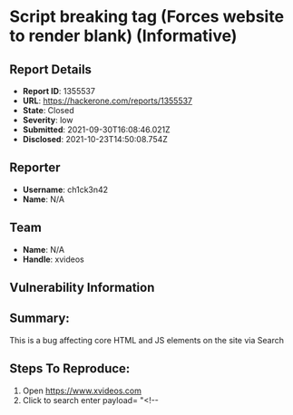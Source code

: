 # Script breaking tag (Forces website to render blank) (Informative)

## Report Details
- **Report ID**: 1355537
- **URL**: https://hackerone.com/reports/1355537
- **State**: Closed
- **Severity**: low
- **Submitted**: 2021-09-30T16:08:46.021Z
- **Disclosed**: 2021-10-23T14:50:08.754Z

## Reporter
- **Username**: ch1ck3n42
- **Name**: N/A

## Team
- **Name**: N/A
- **Handle**: xvideos

## Vulnerability Information
## Summary:
This is a bug affecting core HTML and JS elements on the site via Search 

## Steps To Reproduce:


  1. Open https://www.xvideos.com
  2. Click to search enter payload=  "<!--<script>" (without quotes) 
  3. Hit enter or search, watch the page break and not load any content (content is loaded in console, renders page blank) 

To note this can possibly be expanded to XSS or another injection type.

xvideobroken2.png shows the HTML content cut off in the source of the page. 

## Supporting Material/References:


F1466873: xvideobroken.PN
F1466876: xvideobroken2.PNG

## Impact

Breaks page rendering due to broken JS (Script and HTML close tags) Seems to render the website inoperable. Also seems to hang and causes memory leak due to trying to constantly load content it can't.

## Attachments
- xvideobroken.PNG
- xvideobroken2.PNG
